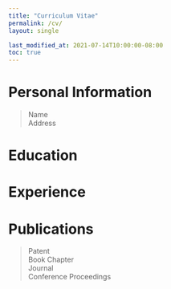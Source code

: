 ```yaml
--- 
title: "Curriculum Vitae"
permalink: /cv/ 
layout: single 

last_modified_at: 2021-07-14T10:00:00-08:00
toc: true
---
```


# Personal Information 
> Name  
> Address 
# Education 
# Experience 
# Publications 
> Patent  
> Book Chapter  
> Journal  
> Conference Proceedings  

